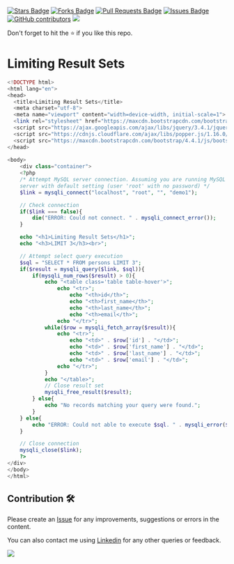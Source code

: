 <a href="https://github.com/drshahizan/learn-php/stargazers"><img src="https://img.shields.io/github/stars/drshahizan/learn-php" alt="Stars Badge"/></a>
<a href="https://github.com/drshahizan/learn-php/network/members"><img src="https://img.shields.io/github/forks/drshahizan/learn-php" alt="Forks Badge"/></a>
<a href="https://github.com/drshahizan/learn-php/pulls"><img src="https://img.shields.io/github/issues-pr/drshahizan/learn-php" alt="Pull Requests Badge"/></a>
<a href="https://github.com/drshahizan/learn-php/issues"><img src="https://img.shields.io/github/issues/drshahizan/learn-php" alt="Issues Badge"/></a>
<a href="https://github.com/drshahizan/learn-php/graphs/contributors"><img alt="GitHub contributors" src="https://img.shields.io/github/contributors/drshahizan/learn-php?color=2b9348"></a>
![](https://visitor-badge.glitch.me/badge?page_id=drshahizan/learn-php)

Don't forget to hit the :star: if you like this repo.

# Limiting Result Sets

```php
<!DOCTYPE html>
<html lang="en">
<head>
  <title>Limiting Result Sets</title>
  <meta charset="utf-8">
  <meta name="viewport" content="width=device-width, initial-scale=1">
  <link rel="stylesheet" href="https://maxcdn.bootstrapcdn.com/bootstrap/4.4.1/css/bootstrap.min.css">
  <script src="https://ajax.googleapis.com/ajax/libs/jquery/3.4.1/jquery.min.js"></script>
  <script src="https://cdnjs.cloudflare.com/ajax/libs/popper.js/1.16.0/umd/popper.min.js"></script>
  <script src="https://maxcdn.bootstrapcdn.com/bootstrap/4.4.1/js/bootstrap.min.js"></script>
</head>
    
<body>
    <div class="container">
    <?php
    /* Attempt MySQL server connection. Assuming you are running MySQL
    server with default setting (user 'root' with no password) */
    $link = mysqli_connect("localhost", "root", "", "demo1");

    // Check connection
    if($link === false){
        die("ERROR: Could not connect. " . mysqli_connect_error());
    }

    echo "<h1>Limiting Result Sets</h1>";
    echo "<h3>LIMIT 3</h3><br>";

    // Attempt select query execution
    $sql = "SELECT * FROM persons LIMIT 3";
    if($result = mysqli_query($link, $sql)){
        if(mysqli_num_rows($result) > 0){
            echo "<table class='table table-hover'>";
                echo "<tr>";
                    echo "<th>id</th>";
                    echo "<th>first_name</th>";
                    echo "<th>last_name</th>";
                    echo "<th>email</th>";
                echo "</tr>";
            while($row = mysqli_fetch_array($result)){
                echo "<tr>";
                    echo "<td>" . $row['id'] . "</td>";
                    echo "<td>" . $row['first_name'] . "</td>";
                    echo "<td>" . $row['last_name'] . "</td>";
                    echo "<td>" . $row['email'] . "</td>";
                echo "</tr>";
            }
            echo "</table>";
            // Close result set
            mysqli_free_result($result);
        } else{
            echo "No records matching your query were found.";
        }
    } else{
        echo "ERROR: Could not able to execute $sql. " . mysqli_error($link);
    }

    // Close connection
    mysqli_close($link);
    ?>
</div>
</body>
</html>
```

## Contribution 🛠️
Please create an [Issue](https://github.com/drshahizan/learn-php/issues) for any improvements, suggestions or errors in the content.

You can also contact me using [Linkedin](https://www.linkedin.com/in/drshahizan/) for any other queries or feedback.

![](https://komarev.com/ghpvc/?username=drshahizan&label=Views&color=0e75b6&style=flat)
